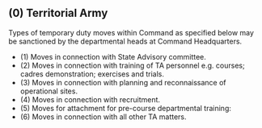 ## (0) Territorial Army

Types of temporary duty moves within Command as specified below may be sanctioned by the departmental heads at Command Headquarters.

- (1) Moves in connection with State Advisory committee.
- (2) Moves in connection with training of TA personnel e.g. courses; cadres demonstration; exercises and trials.
- (3) Moves in connection with planning and reconnaissance of operational sites.
- (4) Moves in connection with recruitment.
- (5) Moves for attachment for pre-course departmental training:
- (6)   Moves in connection with all other TA matters.
